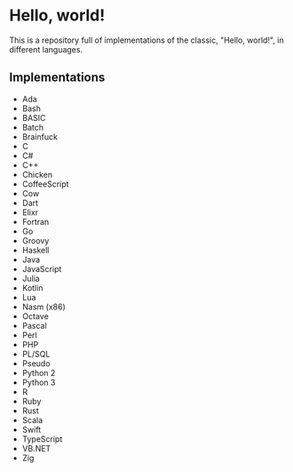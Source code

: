 # Hello, world!
This is a repository full of implementations of the classic, "Hello, world!", in different languages.

## Implementations
- Ada
- Bash
- BASIC
- Batch
- Brainfuck
- C
- C#
- C++
- Chicken
- CoffeeScript
- Cow
- Dart
- Elixr
- Fortran
- Go
- Groovy
- Haskell
- Java
- JavaScript
- Julia
- Kotlin
- Lua
- Nasm (x86)
- Octave
- Pascal
- Perl
- PHP
- PL/SQL
- Pseudo
- Python 2
- Python 3
- R
- Ruby
- Rust
- Scala
- Swift
- TypeScript
- VB.NET
- Zig
